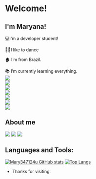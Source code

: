 # Welcome!
## I'm Maryana!
💻I'm a developer student!

💃🏽I like to dance

🏠 I’m from Brazil.

:books: I’m currently learning everything.
<code>
  <img src="https://img.shields.io/badge/React-20232A?style=for-the-badge&logo=react&logoColor=61DAFB">
  <img src="https://img.shields.io/badge/React_Native-20232A?style=for-the-badge&logo=react&logoColor=61DAFB">
  <img src="https://img.shields.io/badge/HTML5-E34F26?style=for-the-badge&logo=html5&logoColor=white">
  <img src="https://img.shields.io/badge/CSS3-1572B6?style=for-the-badge&logo=css3&logoColor=white">
  <img src="https://img.shields.io/badge/JavaScript-F7DF1E?style=for-the-badge&logo=javascript&logoColor=black" target="_blank">
  <img src="https://img.shields.io/badge/React-20232A?style=for-the-badge&logo=react&logoColor=61DAFB">
  <img src="https://img.shields.io/badge/React_Native-20232A?style=for-the-badge&logo=react&logoColor=61DAFB"></code>

  ## About me

<a href="https://www.instagram.com/marybsa2216/" target="_blank"><img src="https://img.shields.io/badge/-Instagram-%23E4405F?style=for-the-badge&logo=instagram&logoColor=white" target="_blank"></a>
 <a href = "mailto: marybsa135@gmail.com"><img src="https://img.shields.io/badge/-Gmail-%23333?style=for-the-badge&logo=gmail&logoColor=white" target="_blank"></a>
 <a href="https://www.linkedin.com/in/maryana-sa-ab1863207/" target="_blank"><img src="https://img.shields.io/badge/-LinkedIn-%230077B5?style=for-the-badge&logo=linkedin&logoColor=white" target="_blank"></a> 

## Languages and Tools:
[![Mary347124u GitHub stats](https://github-readme-stats.vercel.app/api?username=Mary347124u)](https://github.com/Mary347124u/github-readme-stats)
[![Top Langs](https://github-readme-stats.vercel.app/api/top-langs/?username=Mary347124u&layout=compact)](https://github.com/Mary347124u/github-readme-stats)

- Thanks for visiting.

 
  
